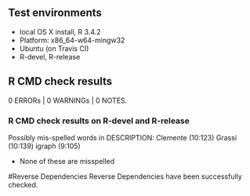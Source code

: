 ## Test environments

* local OS X install, R 3.4.2
* Platform: x86_64-w64-mingw32
* Ubuntu (on Travis CI)
* R-devel, R-release 

## R CMD check results

0 ERRORs | 0 WARNINGs | 0 NOTES.

### R CMD check results on R-devel and R-release
Possibly mis-spelled words in DESCRIPTION:
  Clemente (10:123)
  Grassi (10:139)
  igraph (9:105)

* None of these are misspelled 

#Reverse Dependencies
Reverse Dependencies have been successfully checked.